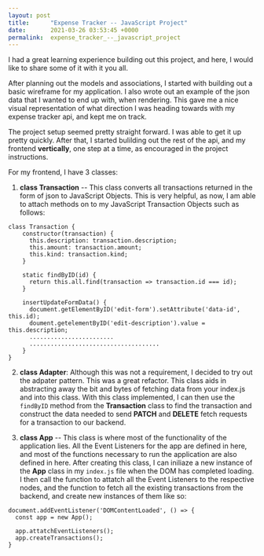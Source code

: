 ```yaml
---
layout: post
title:      "Expense Tracker -- JavaScript Project"
date:       2021-03-26 03:53:45 +0000
permalink:  expense_tracker_--_javascript_project
---
```



I had a great learning experience building out this project, and here, I would like to share some of it with it you all.

After planning out the models and associations, I started with building out a basic wireframe for my application.
I also wrote out an example of the json data that I wanted to end up with, when rendering. This gave me a nice visual representation of what direction I was heading towards with my expense tracker api, and kept me on track.

The project setup seemed pretty straight forward. I was able to get it up pretty quickly. After that, I started bulilding out the rest of the api, and my frontend **vertically**, one step at a time, as encouraged in the project instructions.

For my frontend, I have 3 classes:

1)  **class Transaction** -- This class converts all transactions returned in the form of json to JavaScript Objects. This is very helpful, as now, I am able to attach methods on to my JavaScript Transaction Objects such as follows:

```
class Transaction {
    constructor(transaction) {
	  this.description: transaction.description;
	  this.amount: transaction.amount;
	  this.kind: transaction.kind;
	}
	
	static findByID(id) {
	  return this.all.find(transaction => transaction.id === id);
	}
	
	insertUpdateFormData() {
	  document.getElementByID('edit-form').setAttribute('data-id', this.id);
	  doument.getelementByID('edit-description').value = this.description;
	  ........................
	  .....................................
	}
}
```

2) **class Adapter**: Although this was not a requirement, I decided to try out the adpater pattern. This was a great refactor. This class aids in abstracting away the bit and bytes of fetching data from your index.js and into this class. With this class implemented, I can then use the `findByID` method from the **Transaction** class to find the transaction and construct the data needed to send **PATCH** and **DELETE** fetch requests for a transaction to our backend.

3) **class App** -- This class is where most of the functionality of the application lies. All the Event Listeners for the app are defined in here, and most of the functions necessary to run the application are also defined in here.
After creating this class, I can iniliaze a new instance of the **App** class in my `index.js` file when the DOM has completed loading. I then call the function to attatch all the Event Listeners to the respective nodes, and the function to fetch all the existing transactions from the backend, and create new instances of them like so:

```
document.addEventListener('DOMContentLoaded', () => {
  const app = new App();
	
  app.attatchEventListeners();
  app.createTransactions();
}
```




